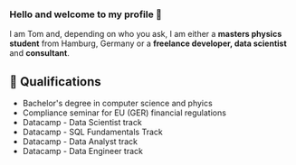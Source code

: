 ### Hello and welcome to my profile 👋

I am Tom and, depending on who you ask, I am either a **masters physics student** from Hamburg, Germany or a **freelance developer, data scientist** and **consultant**.

## 📄 Qualifications

- Bachelor's degree in computer science and phyics
- Compliance seminar for EU (GER) financial regulations
- Datacamp - Data Scientist track
- Datacamp - SQL Fundamentals Track
- Datacamp - Data Analyst track
- Datacamp - Data Engineer track

<!--
**Tom-Julux/Tom-Julux** is a ✨ _special_ ✨ repository because its `README.md` (this file) appears on your GitHub profile.

Here are some ideas to get you started:

- 🔭 I’m currently working on ...
- 🌱 I’m currently learning ...
- 👯 I’m looking to collaborate on ...
- 🤔 I’m looking for help with ...
- 💬 Ask me about ...
- 📫 How to reach me: ...
- 😄 Pronouns: ...
- ⚡ Fun fact: ...
-->
